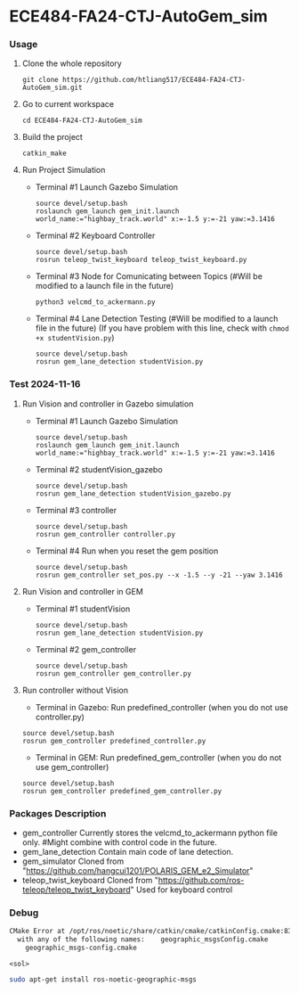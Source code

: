 # ECE484-FA24-CTJ-AutoGem_sim

### Usage

1. Clone the whole repository

   ```
   git clone https://github.com/htliang517/ECE484-FA24-CTJ-AutoGem_sim.git
   ```
2. Go to current workspace

   ```
   cd ECE484-FA24-CTJ-AutoGem_sim
   ```
3. Build the project

   ```
   catkin_make
   ```
4. Run Project Simulation

   - Terminal #1 Launch Gazebo Simulation

     ```
     source devel/setup.bash
     roslaunch gem_launch gem_init.launch world_name:="highbay_track.world" x:=-1.5 y:=-21 yaw:=3.1416
     ```
   - Terminal #2 Keyboard Controller

     ```
     source devel/setup.bash
     rosrun teleop_twist_keyboard teleop_twist_keyboard.py
     ```
   - Terminal #3 Node for Comunicating between Topics (#Will be modified to a launch file in the future)

     ```
     python3 velcmd_to_ackermann.py
     ```
   - Terminal #4 Lane Detection Testing (#Will be modified to a launch file in the future)
     (If you have problem with this line, check with `chmod +x studentVision.py`)

     ```
     source devel/setup.bash
     rosrun gem_lane_detection studentVision.py
     ```



### Test 2024-11-16

1. Run Vision and controller in Gazebo simulation

   - Terminal #1 Launch Gazebo Simulation

     ```
     source devel/setup.bash
     roslaunch gem_launch gem_init.launch world_name:="highbay_track.world" x:=-1.5 y:=-21 yaw:=3.1416
     ```
   - Terminal #2 studentVision_gazebo

     ```
     source devel/setup.bash
     rosrun gem_lane_detection studentVision_gazebo.py
     ```
   - Terminal #3 controller

     ```
     source devel/setup.bash
     rosrun gem_controller controller.py
     ```
   
   - Terminal #4 Run when you reset the gem position
     ```
     source devel/setup.bash
     rosrun gem_controller set_pos.py --x -1.5 --y -21 --yaw 3.1416

     ```


2. Run Vision and controller in GEM

   - Terminal #1 studentVision

     ```
     source devel/setup.bash
     rosrun gem_lane_detection studentVision.py
     ```
   - Terminal #2 gem_controller

     ```
     source devel/setup.bash
     rosrun gem_controller gem_controller.py
     ```
   

3. Run controller without Vision

    - Terminal in Gazebo: Run predefined_controller (when you do not use controller.py)
     ```
     source devel/setup.bash
     rosrun gem_controller predefined_controller.py

     ```


    - Terminal in GEM: Run predefined_gem_controller (when you do not use gem_controller)
     ```
     source devel/setup.bash
     rosrun gem_controller predefined_gem_controller.py

     ```

### Packages Description

* gem_controller
  Currently stores the velcmd_to_ackermann python file only.
  #Might combine with control code in the future.
* gem_lane_detection
  Contain main code of lane detection.
* gem_simulator
  Cloned from "https://github.com/hangcui1201/POLARIS_GEM_e2_Simulator"
* teleop_twist_keyboard
  Cloned from "https://github.com/ros-teleop/teleop_twist_keyboard"
  Used for keyboard control

### Debug

```bash
CMake Error at /opt/ros/noetic/share/catkin/cmake/catkinConfig.cmake:83 (find_package):  Could not find a package configuration file provided by "geographic_msgs"
  with any of the following names:    geographic_msgsConfig.cmake
    geographic_msgs-config.cmake
```

`<sol>`

```bash
sudo apt-get install ros-noetic-geographic-msgs
```
